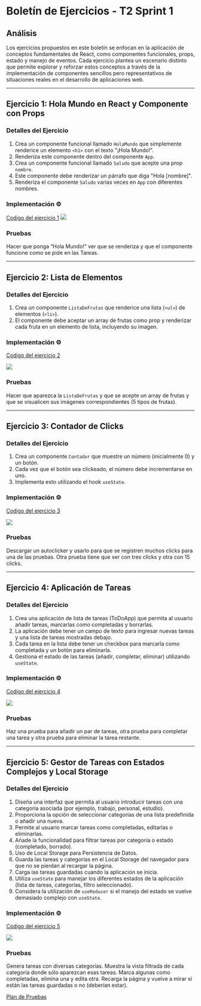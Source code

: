 # Boletín de Ejercicios - T2 Sprint 1

## Análisis 

Los ejercicios propuestos en este boletín se enfocan en la aplicación de conceptos fundamentales de React, como componentes funcionales, props, estado y manejo de eventos. Cada ejercicio plantea un escenario distinto que permite explorar y reforzar estos conceptos a través de la implementación de componentes sencillos pero representativos de situaciones reales en el desarrollo de aplicaciones web.

---

## Ejercicio 1: Hola Mundo en React y Componente con Props

### Detalles del Ejercicio

1. Crea un componente funcional llamado `HolaMundo` que simplemente renderice un elemento `<h1>` con el texto "¡Hola Mundo!".
2. Renderiza este componente dentro del componente `App`.
3. Crea un componente funcional llamado `Saludo` que acepte una prop `nombre`.
4. Este componente debe renderizar un párrafo que diga "Hola [nombre]".
5. Renderiza el componente `Saludo` varias veces en `App` con diferentes nombres.

### Implementación ⚙️

[Codigo del ejercicio 1](/src/Components/HolaMundo.js)
<img src="/videos/Ejercicio1.gif"/>

### Pruebas

Hacer que ponga “Hola Mundo!” ver que se renderiza y que el componente funcione como se pide en las Tareas.

---

## Ejercicio 2: Lista de Elementos

### Detalles del Ejercicio

1. Crea un componente `ListaDeFrutas` que renderice una lista (`<ul>`) de elementos (`<li>`).
2. El componente debe aceptar un array de frutas como prop y renderizar cada fruta en un elemento de lista, incluyendo su imagen.

### Implementación ⚙️

[Codigo del ejercicio 2](/src/Components/listaFruta.js)

<img src="/videos/Ejercicio2.gif"/>

### Pruebas

Hacer que aparezca la `ListaDeFrutas` y que se acepte un array de frutas y que se visualicen sus imágenes correspondientes (5 tipos de frutas).

---

## Ejercicio 3: Contador de Clicks

### Detalles del Ejercicio

1. Crea un componente `Contador` que muestre un número (inicialmente 0) y un botón.
2. Cada vez que el botón sea clickeado, el número debe incrementarse en uno.
3. Implementa esto utilizando el hook `useState`.

### Implementación ⚙️

[Codigo del ejercicio 3](/src/Components/contadorClicks.js)

<img src="/videos/Ejercicio3.gif"/>

### Pruebas

Descargar un autoclicker y usarlo para que se registren muchos clicks para una de las pruebas. Otra prueba tiene que ser con tres clicks y otra con 15 clicks.

---

## Ejercicio 4: Aplicación de Tareas

### Detalles del Ejercicio

1. Crea una aplicación de lista de tareas (ToDoApp) que permita al usuario añadir tareas, marcarlas como completadas y borrarlas.
2. La aplicación debe tener un campo de texto para ingresar nuevas tareas y una lista de tareas mostradas debajo.
3. Cada tarea en la lista debe tener un checkbox para marcarla como completada y un botón para eliminarla.
4. Gestiona el estado de las tareas (añadir, completar, eliminar) utilizando `useState`.

### Implementación ⚙️

[Codigo del ejercicio 4](/src/Components/Tareas.js)

<img src="/videos/Ejercicio4.gif"/>

### Pruebas

Haz una prueba para añadir un par de tareas, otra prueba para completar una tarea y otra prueba para eliminar la tarea restante.

---

## Ejercicio 5: Gestor de Tareas con Estados Complejos y Local Storage

### Detalles del Ejercicio

1. Diseña una interfaz que permita al usuario introducir tareas con una categoría asociada (por ejemplo, trabajo, personal, estudio).
2. Proporciona la opción de seleccionar categorías de una lista predefinida o añadir una nueva.
3. Permite al usuario marcar tareas como completadas, editarlas o eliminarlas.
4. Añade la funcionalidad para filtrar tareas por categoría o estado (completado, borrado).
5. Uso de Local Storage para Persistencia de Datos.
6. Guarda las tareas y categorías en el Local Storage del navegador para que no se pierdan al recargar la página.
7. Carga las tareas guardadas cuando la aplicación se inicia.
8. Utiliza `useState` para manejar los diferentes estados de la aplicación (lista de tareas, categorías, filtro seleccionado).
9. Considera la utilización de `useReducer` si el manejo del estado se vuelve demasiado complejo con `useState`.

### Implementación ⚙️

[Codigo del ejercicio 5](/src/Components/TareasComplejas.js)

<img src="/videos/Ejercicio5.gif"/>

### Pruebas

Genera tareas con diversas categorías. Muestra la vista filtrada de cada categoría donde sólo aparezcan esas tareas. Marca algunas como completadas, elimina una y edita otra. Recarga la página y vuelve a mirar si están las tareas guardadas o no (deberían estar).

[Plan de Pruebas](Plan_de_Pruebas.xlsx)
